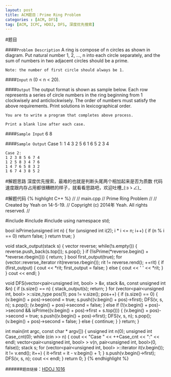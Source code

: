 ```yaml
---
layout: post
title: ACM题目：Prime Ring Problem
categories : [ACM, DFS]
tag: [ACM, ICPC, HDOJ, DFS, 深度优先搜索]
---
```


#题目

####`Problem Description`
	A ring is compose of n circles as shown in diagram. Put natural number 1, 2, ..., n into each circle separately, and the sum of numbers in two adjacent circles should be a prime.

	Note: the number of first circle should always be 1.

####`Input`
	n (0 < n < 20).

####`Output`
	The output format is shown as sample below. Each row represents a series of circle numbers in the ring beginning from 1 clockwisely and anticlockwisely. The order of numbers must satisfy the above requirements. Print solutions in lexicographical order.

	You are to write a program that completes above process.

	Print a blank line after each case.

####`Sample Input`
	6
	8

####`Sample Output`
	Case 1:
	1 4 3 2 5 6
	1 6 5 2 3 4

	Case 2:
	1 2 3 8 5 6 7 4
	1 2 5 8 3 4 7 6
	1 4 7 6 5 8 3 2
	1 6 7 4 3 8 5 2

#解题思路
	深度优先搜索，最难的也就是判断头尾两个相加起来是否为质数
	代码速度跟内存占用都很糟糕的样子，就看看思路吧，欢迎吐槽_(:зゝ∠)_

#解题代码
{% highlight C++ %}
//
//  main.cpp
//  Prime Ring Problem
//
//  Created by Yeah on 14-5-19.
//  Copyright (c) 2014年 Yeah. All rights reserved.
//

#include <iostream>
#include <vector>
#include <stack>
using namespace std;

bool isPrime(unsigned int n)
{
    for (unsigned int i(2); i * i <= n; i++)
    {
        if (n % i == 0)
            return false;
    }
    return true;
}

void stack_output(stack<unsigned int> s)
{
    vector<unsigned int> reverse;
    while(!s.empty())
    {
        reverse.push_back(s.top());
        s.pop();
    }
    if (!isPrime(*reverse.begin() + *reverse.rbegin()))
    {
        return;
    }
    bool first_output(true);
    for (vector<unsigned int>::reverse_iterator rit(reverse.rbegin()); rit != reverse.rend(); ++rit)
    {
        if (first_output)
        {
            cout << *rit;
            first_output = false;
        }
        else
        {
            cout << ' ' << *rit;
        }
    }
    cout << endl;
}

void DFS(vector<pair<unsigned int, bool> > &v,
         stack<unsigned int> &s,
         const unsigned int &n)
{
    if (s.size() == n)
    {
        stack_output(s);
        return;
    }
    for (vector<pair<unsigned int, bool> >::size_type pos(1); pos != v.size(); pos++)
    {
        if (s.size() == 0)
        {
            (v.begin() + pos)->second = true;
            s.push((v.begin() + pos)->first);
            DFS(v, s, n);
            s.pop();
            (v.begin() + pos)->second = false;
        }
        else if (!(v.begin() + pos)->second && isPrime((v.begin() + pos)->first + s.top()))
        {
            (v.begin() + pos)->second = true;
            s.push((v.begin() + pos)->first);
            DFS(v, s, n);
            s.pop();
            (v.begin() + pos)->second = false;
        }
        else
        {
            continue;
        }
    }
    return;
}

int main(int argc, const char * argv[])
{
    unsigned int n(0);
    unsigned int Case_cnt(0);
    while (cin >> n)
    {
        cout << "Case " << ++Case_cnt << ":" << endl;
        vector<pair<unsigned int, bool> > v(n, pair<unsigned int, bool>(0, false));
        stack<unsigned int> s;
        for (vector<pair<unsigned int, bool> >::iterator it(v.begin()); it != v.end(); it++)
        {
            it->first = it - v.begin() + 1;
        }
        s.push(v.begin()->first);
        DFS(v, s, n);
        cout << endl;
    }
    return 0;
}
{% endhighlight %}


######`题目链接`：[HDOJ 1016](http://acm.hdu.edu.cn/showproblem.php?pid=1016)